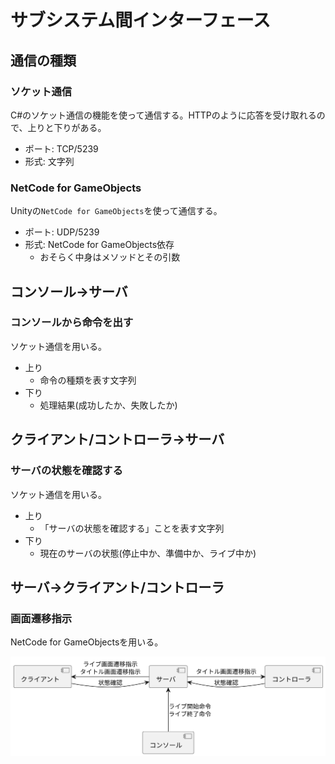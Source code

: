 #  サブシステム間インターフェース

## 通信の種類

### ソケット通信

C#のソケット通信の機能を使って通信する。HTTPのように応答を受け取れるので、上りと下りがある。

- ポート: TCP/5239
- 形式: 文字列

### NetCode for GameObjects

Unityの`NetCode for GameObjects`を使って通信する。

- ポート: UDP/5239
- 形式: NetCode for GameObjects依存
  - おそらく中身はメソッドとその引数

## コンソール→サーバ

### コンソールから命令を出す

ソケット通信を用いる。

- 上り
  - 命令の種類を表す文字列
- 下り
  - 処理結果(成功したか、失敗したか)

## クライアント/コントローラ→サーバ

### サーバの状態を確認する

ソケット通信を用いる。

- 上り
  - 「サーバの状態を確認する」ことを表す文字列
- 下り
  - 現在のサーバの状態(停止中か、準備中か、ライブ中か)

## サーバ→クライアント/コントローラ

### 画面遷移指示

NetCode for GameObjectsを用いる。

![コミュニケーション図のようなもの](diagrams\export\communications\1_joinLive.svg)
